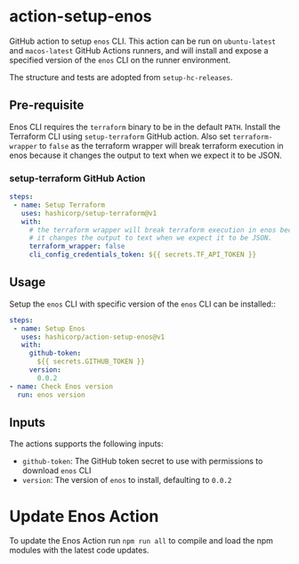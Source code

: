 # action-setup-enos
GitHub action to setup `enos` CLI. This action can be run on `ubuntu-latest` and `macos-latest` GitHub Actions runners, and will install and expose a specified version of the `enos` CLI on the runner environment.

The structure and tests are adopted from `setup-hc-releases`.

## Pre-requisite
Enos CLI requires the `terraform` binary to be in the default `PATH`. Install the Terraform CLI using `setup-terraform` GitHub
action. Also set `terraform-wrapper` to `false` as the terraform wrapper will break terraform execution in enos because it changes the output to text when we expect it to be JSON.

### setup-terraform GitHub Action

```yaml
steps:
 - name: Setup Terraform
   uses: hashicorp/setup-terraform@v1
   with:
     # the terraform wrapper will break terraform execution in enos because
     # it changes the output to text when we expect it to be JSON.
     terraform_wrapper: false
     cli_config_credentials_token: ${{ secrets.TF_API_TOKEN }}
```

## Usage

Setup the `enos` CLI with specific version of the `enos` CLI can be installed::

```yaml
steps:
 - name: Setup Enos
   uses: hashicorp/action-setup-enos@v1
   with:
     github-token:
       ${{ secrets.GITHUB_TOKEN }}
     version:
       0.0.2
- name: Check Enos version
  run: enos version
```

## Inputs
The actions supports the following inputs:

- `github-token`: The GitHub token secret to use with permissions to download `enos` CLI
- `version`: The version of `enos` to install, defaulting to `0.0.2`

# Update Enos Action
To update the Enos Action run `npm run all` to compile and load the npm modules with the latest code updates.
